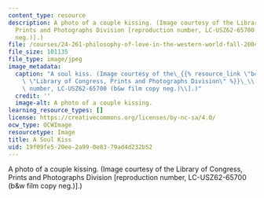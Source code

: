```yaml
---
content_type: resource
description: A photo of a couple kissing. (Image courtesy of the Library of Congress,
  Prints and Photographs Division [reproduction number, LC-USZ62-65700 (b&w film copy
  neg.)].)
file: /courses/24-261-philosophy-of-love-in-the-western-world-fall-2004/19f09fe520ee2a990e8379ad4d232b52_24-261f04.jpg
file_size: 101135
file_type: image/jpeg
image_metadata:
  caption: "A soul kiss. (Image courtesy of the\_{{% resource_link \"b4b00f41-38c7-49fe-aeaa-8458a2199a87\"\
    \ \"Library of Congress, Prints and Photographs Division\" %}}\_\\[reproduction\
    \ number, LC-USZ62-65700 (b&w film copy neg.)\\].)"
  credit: ''
  image-alt: A photo of a couple kissing.
learning_resource_types: []
license: https://creativecommons.org/licenses/by-nc-sa/4.0/
ocw_type: OCWImage
resourcetype: Image
title: A Soul Kiss
uid: 19f09fe5-20ee-2a99-0e83-79ad4d232b52
---
```

A photo of a couple kissing. (Image courtesy of the Library of Congress, Prints and Photographs Division [reproduction number, LC-USZ62-65700 (b&w film copy neg.)].)